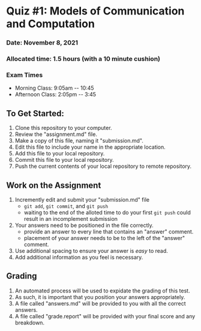 # Quiz #1: Models of Communication and Computation

### Date: November 8, 2021
### Allocated time:  1.5 hours (with a 10 minute cushion)
### Exam Times
* Morning Class:  9:05am -- 10:45  
* Afternoon Class:  2:05pm -- 3:45

## To Get Started:
  1. Clone this repository to your computer.  
  2. Review the "assignment.md" file.
  3. Make a copy of this file, naming it "submission.md".
  4. Edit this file to include your name in the appropriate location.
  5. Add this file to your local repository.
  6. Commit this file to your local repository.
  7. Push the current contents of your local repository to remote repository.

## Work on the Assignment
  1. Incremently edit and submit your "submission.md" file
     - ``git add``, ``git commit``, and ``git push``
     - waiting to the end of the alloted time to do your first ``git push`` could result in an incomplement submission
  2. Your answers need to be positioned in the file correctly.
     - provide an answer to every line that contains an "answer" comment.
     - placement of your answer needs to be to the left of the "answer" comment.
  3. Use additional spacing to ensure your answer is _easy_ to read.
  4. Add additional information as you feel is necessary.

## Grading
   1. An automated process will be used to expidate the grading of this test. 
   2. As such, it is important that you position your answers appropriately. 
   3. A file called "answers.md" will be provided to you with all the correct answers.
   4. A file called "grade.report" will be provided with your final score and any breakdown.


